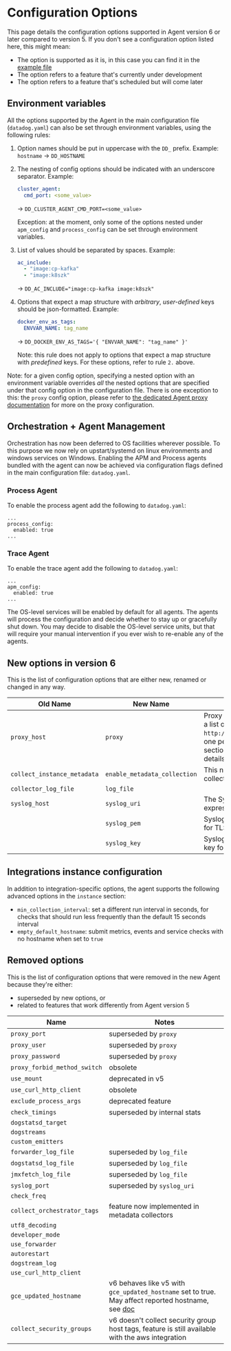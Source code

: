 # Configuration Options

This page details the configuration options supported in Agent version 6 or later
compared to version 5. If you don't see a configuration option listed here, this
might mean:

 * The option is supported as it is, in this case you can find it in the [example file][datadog-yaml]
 * The option refers to a feature that's currently under development
 * The option refers to a feature that's scheduled but will come later

## Environment variables

All the options supported by the Agent in the main configuration file (`datadog.yaml`) can also be set through environment variables, using the following rules:

1. Option names should be put in uppercase with the `DD_` prefix. Example: `hostname` -> `DD_HOSTNAME`

2. The nesting of config options should be indicated with an underscore separator. Example:
   ```yaml
   cluster_agent:
     cmd_port: <some_value>
   ```
   -> `DD_CLUSTER_AGENT_CMD_PORT=<some_value>`

   Exception: at the moment, only some of the options nested under `apm_config` and `process_config` can be set through environment variables.

3. List of values should be separated by spaces. Example:
   ```yaml
   ac_include:
     - "image:cp-kafka"
     - "image:k8szk"
   ```
   -> `DD_AC_INCLUDE="image:cp-kafka image:k8szk"`

4. Options that expect a map structure with _arbitrary_, _user-defined_ keys should be json-formatted. Example:
   ```yaml
   docker_env_as_tags:
     ENVVAR_NAME: tag_name
   ```
   -> `DD_DOCKER_ENV_AS_TAGS='{ "ENVVAR_NAME": "tag_name" }'`

   Note: this rule does not apply to options that expect a map structure with _predefined_ keys. For these options, refer to rule `2.` above.

Note: for a given config option, specifying a nested option with an environment variable overrides _all_ the nested options that are specified under that config option in the configuration file. There is one exception to this: the `proxy` config option, please refer to [the dedicated Agent proxy documentation](https://docs.datadoghq.com/agent/proxy/#agent-v6) for more on the proxy configuration.

## Orchestration + Agent Management

Orchestration has now been deferred to OS facilities wherever possible. To this purpose
we now rely on upstart/systemd on linux environments and windows services on Windows.
Enabling the APM and Process agents bundled with the agent can now be achieved via
configuration flags defined in the main configuration file: `datadog.yaml`.

### Process Agent
To enable the process agent add the following to `datadog.yaml`:
```
...
process_config:
  enabled: true
...
```

### Trace Agent
To enable the trace agent add the following to `datadog.yaml`:
```
...
apm_config:
  enabled: true
...
```

The OS-level services will be enabled by default for all agents. The agents will process
the configuration and decide whether to stay up or gracefully shut down. You may decide
to disable the OS-level service units, but that will require your manual intervention if
you ever wish to re-enable any of the agents.


## New options in version 6

This is the list of configuration options that are either new, renamed or changed
in any way.

| Old Name | New Name | Notes |
| --- | --- | --- |
| `proxy_host`  | `proxy`  | Proxy settings are now expressed as a list of URIs like `http://user:password@proxyurl:port`, one per transport type (see the `proxy` section of [datadog.yaml][datadog-yaml] for more details). |
| `collect_instance_metadata` | `enable_metadata_collection` | This now enabled the new metadata collection mechanism |
| `collector_log_file` | `log_file` ||
| `syslog_host`  | `syslog_uri`  | The Syslog configuration is now expressed as an URI |
|| `syslog_pem`  | Syslog configuration client certificate for TLS client validation |
|| `syslog_key`  | Syslog configuration client private key for TLS client validation |


## Integrations instance configuration

In addition to integration-specific options, the agent supports the following
advanced options in the `instance` section:

* `min_collection_interval`: set a different run interval in seconds, for checks
that should run less frequently than the default 15 seconds interval
* `empty_default_hostname`: submit metrics, events and service checks with no
hostname when set to `true`

## Removed options

This is the list of configuration options that were removed in the new Agent
because they're either:
* superseded by new options, or
* related to features that work differently from Agent version 5

| Name | Notes |
| --- | --- |
| `proxy_port` | superseded by `proxy` |
| `proxy_user` | superseded by `proxy` |
| `proxy_password` | superseded by `proxy` |
| `proxy_forbid_method_switch` | obsolete |
| `use_mount` | deprecated in v5 |
| `use_curl_http_client` | obsolete |
| `exclude_process_args` | deprecated feature |
| `check_timings` | superseded by internal stats |
| `dogstatsd_target` | |
| `dogstreams` | |
| `custom_emitters` | |
| `forwarder_log_file` | superseded by `log_file` |
| `dogstatsd_log_file` | superseded by `log_file` |
| `jmxfetch_log_file` | superseded by `log_file` |
| `syslog_port` | superseded by `syslog_uri` |
| `check_freq` | |
| `collect_orchestrator_tags` | feature now implemented in metadata collectors |
| `utf8_decoding` | |
| `developer_mode` | |
| `use_forwarder` | |
| `autorestart` | |
| `dogstream_log` | |
| `use_curl_http_client` | |
| `gce_updated_hostname` | v6 behaves like v5 with `gce_updated_hostname` set to true. May affect reported hostname, see [doc][gce-hostname] |
| `collect_security_groups` | v6 doesn't collect security group host tags, feature is still available with the aws integration  |

[datadog-yaml]: https://raw.githubusercontent.com/DataDog/datadog-agent/master/pkg/config/config_template.yaml
[gce-hostname]: changes.md#gce-hostname
